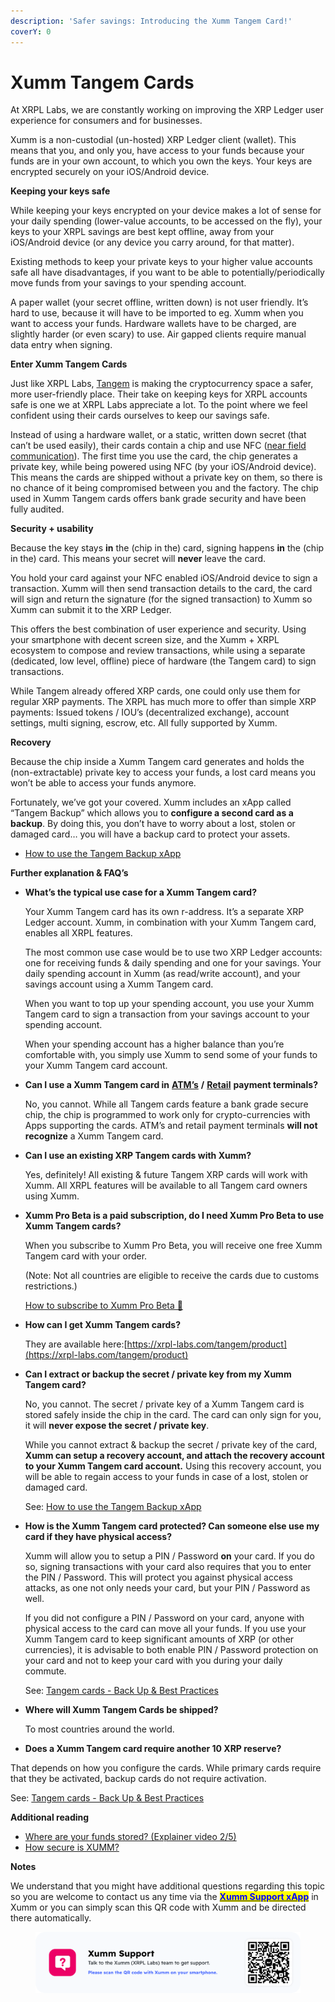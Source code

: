 ```yaml
---
description: 'Safer savings: Introducing the Xumm Tangem Card!'
coverY: 0
---
```


# Xumm Tangem Cards



At XRPL Labs, we are constantly working on improving the XRP Ledger user experience for consumers and for businesses.

Xumm is a non-custodial (un-hosted) XRP Ledger client (wallet). This means that you, and only you, have access to your funds because your funds are in your own account, to which you own the keys. Your keys are encrypted securely on your iOS/Android device.

**Keeping your keys safe**

While keeping your keys encrypted on your device makes a lot of sense for your daily spending (lower-value accounts, to be accessed on the fly), your keys to your XRPL savings are best kept offline, away from your iOS/Android device (or any device you carry around, for that matter).

Existing methods to keep your private keys to your higher value accounts safe all have disadvantages, if you want to be able to potentially/periodically move funds from your savings to your spending account.

A paper wallet (your secret offline, written down) is not user friendly. It’s hard to use, because it will have to be imported to eg. Xumm when you want to access your funds. Hardware wallets have to be charged, are slightly harder (or even scary) to use. Air gapped clients require manual data entry when signing.

**Enter Xumm Tangem Cards**

Just like XRPL Labs, [Tangem](https://shop.tangem.com/pages/start) is making the cryptocurrency space a safer, more user-friendly place. Their take on keeping keys for XRPL accounts safe is one we at XRPL Labs appreciate a lot. To the point where we feel confident using their cards ourselves to keep our savings safe.

Instead of using a hardware wallet, or a static, written down secret (that can’t be used easily), their cards contain a chip and use NFC ([near field communication](https://nl.wikipedia.org/wiki/Near-field\_communication)). The first time you use the card, the chip generates a private key, while being powered using NFC (by your iOS/Android device). This means the cards are shipped without a private key on them, so there is no chance of it being compromised between you and the factory. The chip used in Xumm Tangem cards offers bank grade security and have been fully audited.

**Security + usability**

Because the key stays **in** the (chip in the) card, signing happens **in** the (chip in the) card. This means your secret will **never** leave the card.

You hold your card against your NFC enabled iOS/Android device to sign a transaction. Xumm will then send transaction details to the card, the card will sign and return the signature (for the signed transaction) to Xumm so Xumm can submit it to the XRP Ledger.

This offers the best combination of user experience and security. Using your smartphone with decent screen size, and the Xumm + XRPL ecosystem to compose and review transactions, while using a separate (dedicated, low level, offline) piece of hardware (the Tangem card) to sign transactions.

While Tangem already offered XRP cards, one could only use them for regular XRP payments. The XRPL has much more to offer than simple XRP payments: Issued tokens / IOU’s (decentralized exchange), account settings, multi signing, escrow, etc. All fully supported by Xumm.

>

**Recovery**

Because the chip inside a Xumm Tangem card generates and holds the (non-extractable) private key to access your funds, a lost card means you won’t be able to access your funds anymore.

Fortunately, we’ve got your covered. Xumm includes an xApp called “Tangem Backup” which allows you to **configure a second card as a backup**. By doing this, you don’t have to worry about a lost, stolen or damaged card… you will have a backup card to protect your assets.

* [How to use the Tangem Backup xApp](https://support.xumm.app/hc/en-us/articles/4417047349394)

**Further explanation & FAQ’s**

*   **What’s the typical use case for a Xumm Tangem card?**

    Your Xumm Tangem card has its own r-address. It’s a separate XRP Ledger account. Xumm, in combination with your Xumm Tangem card, enables all XRPL features.

    The most common use case would be to use two XRP Ledger accounts: one for receiving funds & daily spending and one for your savings. Your daily spending account in Xumm (as read/write account), and your savings account using a Xumm Tangem card.

    When you want to top up your spending account, you use your Xumm Tangem card to sign a transaction from your savings account to your spending account.

    When your spending account has a higher balance than you’re comfortable with, you simply use Xumm to send some of your funds to your Xumm Tangem card account.
*   **Can I use a Xumm Tangem card in** [**ATM’s**](https://twitter.com/WietseWind/status/1329910752325619715) **/** [**Retail**](https://twitter.com/WietseWind/status/1329909916631494665) **payment terminals?**

    No, you cannot. While all Tangem cards feature a bank grade secure chip, the chip is programmed to work only for crypto-currencies with Apps supporting the cards. ATM’s and retail payment terminals **will not recognize** a Xumm Tangem card.
*   **Can I use an existing XRP Tangem cards with Xumm?**

    Yes, definitely! All existing & future Tangem XRP cards will work with Xumm. All XRPL features will be available to all Tangem card owners using Xumm.
*   **Xumm Pro Beta is a paid subscription, do I need Xumm Pro Beta to use Xumm Tangem cards?**

    When you subscribe to Xumm Pro Beta, you will receive one free Xumm Tangem card with your order.

    (Note: Not all countries are eligible to receive the cards due to customs restrictions.)

    [How to subscribe to Xumm Pro Beta 🎉](https://support.xumm.app/hc/en-us/articles/6138022550418)
*   **How can I get Xumm Tangem cards?**

    They are available here:[https://xrpl-labs.com/tangem/product](https://xrpl-labs.com/tangem/product)
*   **Can I extract or backup the secret / private key from my Xumm Tangem card?**

    No, you cannot. The secret / private key of a Xumm Tangem card is stored safely inside the chip in the card. The card can only sign for you, it will **never expose the secret / private key**.

    While you cannot extract & backup the secret / private key of the card, **Xumm can setup a recovery account, and attach the recovery account to your Xumm Tangem card account.** Using this recovery account, you will be able to regain access to your funds in case of a lost, stolen or damaged card.

    See: [How to use the Tangem Backup xApp](https://support.xumm.app/hc/en-us/articles/4417047349394)
*   **How is the Xumm Tangem card protected? Can someone else use my card if they have physical access?**

    Xumm will allow you to setup a PIN / Password **on** your card. If you do so, signing transactions with your card also requires that you to enter the PIN / Password. This will protect you against physical access attacks, as one not only needs your card, but your PIN / Password as well.

    If you did not configure a PIN / Password on your card, anyone with physical access to the card can move all your funds.   If you use your Xumm Tangem card to keep significant amounts of XRP (or other currencies), it is advisable to both enable PIN / Password protection on your card and not to keep your card with you during your daily commute.

    See: [Tangem cards - Back Up & Best Practices](https://support.xumm.app/hc/en-us/articles/4416929335186)
*   **Where will Xumm Tangem Cards be shipped?**

    To most countries around the world.
* **Does a Xumm Tangem card require another 10 XRP reserve?**

That depends on how you configure the cards. While primary cards require that they be activated,               backup cards do not require activation.

See: [Tangem cards - Back Up & Best Practices](https://support.xumm.app/hc/en-us/articles/4416929335186)

**Additional reading**

* [Where are your funds stored? (Explainer video 2/5)](https://support.xumm.app/hc/en-us/articles/4408081411474)
* [How secure is XUMM?](https://support.xumm.app/hc/en-us/articles/4427109779986)

**Notes**

We understand that you might have additional questions regarding this topic so you are welcome to contact us any time via the [<mark style="color:blue;">**Xumm Support xApp**</mark>](https://xumm.app/detect/xapp:xumm.support?ref=helpcenter) in Xumm or you can simply scan this QR code with Xumm and be directed there automatically.

<figure><img src="../../.gitbook/assets/Support banner Xumm.png" alt=""><figcaption></figcaption></figure>

